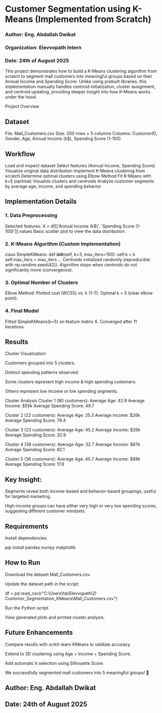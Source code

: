 # Customer Segmentation using K-Means (Implemented from Scratch)

### Author: Eng. Abdallah Dwikat
### Organization: Elevvopath Intern
### Date: 24th of August 2025

This project demonstrates how to build a K-Means clustering algorithm from scratch to segment mall customers into meaningful groups based on their Annual Income and Spending Score. Unlike using prebuilt libraries, this implementation manually handles centroid initialization, cluster assignment, and centroid updating, providing deeper insight into how K-Means works under the hood.

Project Overview
## Dataset
File: Mall_Customers.csv
Size: 200 rows × 5 columns
Columns: CustomerID, Gender, Age, Annual Income (k$), Spending Score (1-100)

## Workflow
Load and inspect dataset
Select features (Annual Income, Spending Score)
Visualize original data distribution
Implement K-Means clustering from scratch
Determine optimal clusters using Elbow Method
Fit K-Means with k=5 (optimal)
Visualize clusters and centroids
Analyze customer segments by average age, income, and spending behavior

## Implementation Details
### 1. Data Preprocessing

Selected features:
X = df[['Annual Income (k$)', 'Spending Score (1-100)']].values
Basic scatter plot to view the data distribution.

### 2. K-Means Algorithm (Custom Implementation)
class SimpleKMeans:
    def __init__(self, k=3, max_iters=100):
        self.k = k
        self.max_iters = max_iters
        ...
Centroids initialized randomly (reproducible with np.random.seed(42)).
Algorithm stops when centroids do not significantly move (convergence).

### 3. Optimal Number of Clusters

Elbow Method: Plotted cost (WCSS) vs. k (1–7).
Optimal k = 5 (clear elbow point).

### 4. Final Model

Fitted SimpleKMeans(k=5) on feature matrix X.
Converged after 11 iterations.

## Results
Cluster Visualization

Customers grouped into 5 clusters.

Distinct spending patterns observed:

Some clusters represent high income & high spending customers.

Others represent low income or low spending segments.

Cluster Analysis
Cluster 1 (80 customers):
  Average Age: 42.9
  Average Income: $55k
  Average Spending Score: 49.7

Cluster 2 (22 customers):
  Average Age: 25.3
  Average Income: $26k
  Average Spending Score: 79.4

Cluster 3 (23 customers):
  Average Age: 45.2
  Average Income: $26k
  Average Spending Score: 20.9

Cluster 4 (39 customers):
  Average Age: 32.7
  Average Income: $87k
  Average Spending Score: 82.1

Cluster 5 (36 customers):
  Average Age: 40.7
  Average Income: $88k
  Average Spending Score: 17.6


## Key Insight:

Segments reveal both income-based and behavior-based groupings, useful for targeted marketing.

High-income groups can have either very high or very low spending scores, suggesting different customer mindsets.

## Requirements

Install dependencies:

pip install pandas numpy matplotlib

## How to Run

Download the dataset Mall_Customers.csv.

Update the dataset path in the script:

df = pd.read_csv(r"C:\Users\hp\Elevvopath\2) Customer_Segmentation_KMeans\Mall_Customers.csv")

Run the Python script.

View generated plots and printed cluster analysis.

## Future Enhancements

Compare results with scikit-learn KMeans to validate accuracy.

Extend to 3D clustering using Age + Income + Spending Score.

Add automatic k selection using Silhouette Score.

We successfully segmented mall customers into 5 meaningful groups! 🎉

## Author: Eng. Abdallah Dwikat
## Date: 24th of August 2025

